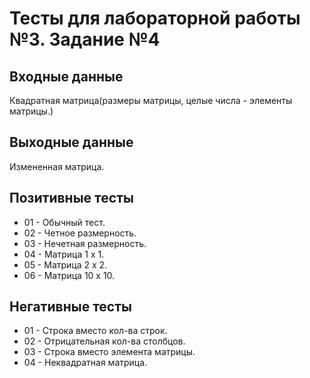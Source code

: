 # Тесты для лабораторной работы №3. Задание №4

## Входные данные
Квадратная матрица(размеры матрицы, целые числа - элементы матрицы.)

## Выходные данные
Измененная матрица.


## Позитивные тесты
- 01 - Обычный тест.
- 02 - Четное размерность.
- 03 - Нечетная размерность.
- 04 - Матрица 1 х 1.
- 05 - Матрица 2 х 2.
- 06 - Матрица 10 х 10.

## Негативные тесты
- 01 - Строка вместо кол-ва строк.
- 02 - Отрицательная кол-ва столбцов.
- 03 - Строка вместо элемента матрицы.
- 04 - Неквадратная матрица.